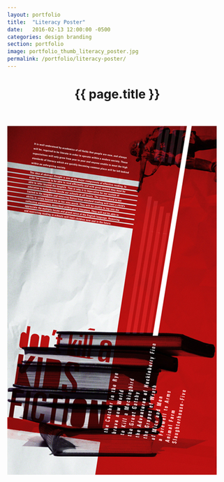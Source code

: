 ```yaml
---
layout: portfolio
title:  "Literacy Poster"
date:   2016-02-13 12:00:00 -0500
categories: design branding
section: portfolio
image: portfolio_thumb_literacy_poster.jpg
permalink: /portfolio/literacy-poster/
---
```


<div class="portfolio-content">
  <header class="post-header">
   <h1 class="post-title">{{ page.title }}</h1>
  </header>
</div>

<section class="portfolio-image-wrapper">
<img src="../../images/portfolio/literacy_poster/literacy.jpg">
</section>
